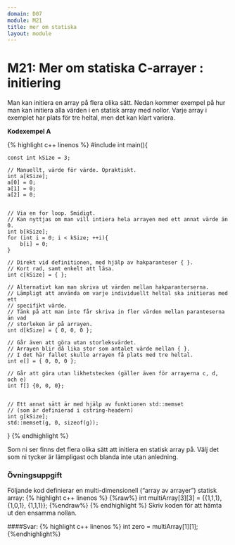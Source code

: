 ```yaml
---
domain: D07
module: M21
title: mer om statiska
layout: module
---
```

# M21: Mer om statiska C-arrayer : initiering

Man kan initiera en array på flera olika sätt. 
Nedan kommer exempel på hur man kan initiera alla värden i en statisk array med nollor.
Varje array i exemplet har plats för tre heltal, men det kan klart variera.

__Kodexempel A__

{% highlight c++ linenos %}
#include <cstring>
int main(){
     
    const int kSize = 3;
 
    // Manuellt, värde för värde. Opraktiskt.
    int a[kSize];
    a[0] = 0;
    a[1] = 0;
    a[2] = 0;
 
 
    // Via en for loop. Smidigt.
    // Kan nyttjas om man vill intiera hela arrayen med ett annat värde än 0.
    int b[kSize];
    for (int i = 0; i < kSize; ++i){
        b[i] = 0;
    }
 
    // Direkt vid definitionen, med hjälp av hakparanteser { }.
    // Kort rad, samt enkelt att läsa.
    int c[kSize] = { };
 
    // Alternativt kan man skriva ut värden mellan hakparanterserna.
    // Lämpligt att använda om varje individuellt heltal ska initieras med ett 
    // specifikt värde.
    // Tänk på att man inte får skriva in fler värden mellan paranteserna än vad 
    // storleken är på arrayen.
    int d[kSize] = { 0, 0, 0 };
 
    // Går även att göra utan storleksvärdet.
    // Arrayen blir då lika stor som antalet värde mellan { }.
    // I det här fallet skulle arrayen få plats med tre heltal.
    int e[] = { 0, 0, 0 };
 
    // Går att göra utan likhetstecken (gäller även för arrayerna c, d, och e)
    int f[] {0, 0, 0};
 
 
    // Ett annat sätt är med hjälp av funktionen std::memset 
    // (som är definierad i cstring-headern)
    int g[kSize];
    std::memset(g, 0, sizeof(g));
}
{% endhighlight %}

Som ni ser finns det flera olika sätt att initiera en statisk array på.
Välj det som ni tycker är lämpligast och blanda inte utan anledning.

### Övningsuppgift
Följande kod definierar en multi-dimensionell (“array av arrayer”) statisk array:
{% highlight c++ linenos %}
{%raw%}
int multiArray[3][3] = {{1,1,1}, {1,0,1}, {1,1,1}};
{%endraw%}
{% endhighlight %}
Skriv koden för att hämta ut den ensamma nollan.

####Svar:
{% highlight c++ linenos %}
int zero = multiArray[1][1];
{%endhighlight%}

